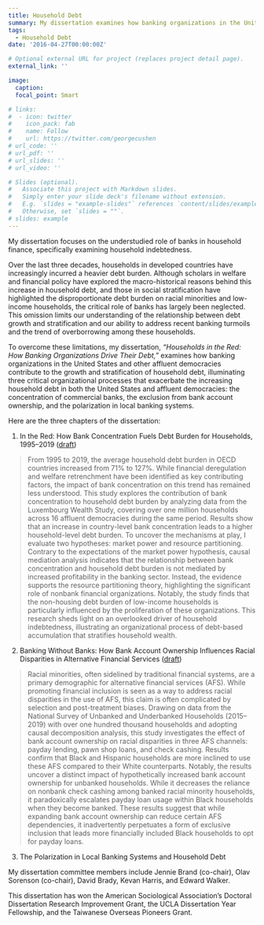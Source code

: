 ```yaml
---
title: Household Debt
summary: My dissertation examines how banking organizations in the United States and other affluent democracies contribute to the growth and stratification of household debt.  
tags:
  - Household Debt
date: '2016-04-27T00:00:00Z'

# Optional external URL for project (replaces project detail page).
external_link: ''

image:
  caption:
  focal_point: Smart

# links:
#  - icon: twitter
#    icon_pack: fab
#    name: Follow
#    url: https://twitter.com/georgecushen
# url_code: ''
# url_pdf: ''
# url_slides: ''
# url_video: ''

# Slides (optional).
#   Associate this project with Markdown slides.
#   Simply enter your slide deck's filename without extension.
#   E.g. `slides = "example-slides"` references `content/slides/example-slides.md`.
#   Otherwise, set `slides = ""`.
# slides: example
---
```

My dissertation focuses on the understudied role of banks in household finance, specifically examining household indebtedness. 

Over the last three decades, households in developed countries have increasingly incurred a heavier debt burden. Although scholars in welfare and financial policy have explored the macro-historical reasons behind this increase in household debt, and those in social stratification have highlighted the disproportionate debt burden on racial minorities and low-income households, the critical role of banks has largely been neglected. This omission limits our understanding of the relationship between debt growth and stratification and our ability to address recent banking turmoils and the trend of overborrowing among these households. 

To overcome these limitations, my dissertation, *“Households in the Red: How Banking Organizations Drive Their Debt,”* examines how banking organizations in the United States and other affluent democracies contribute to the growth and stratification of household debt, illuminating three critical organizational processes that exacerbate the increasing household debt in both the United States and affluent democracies: the concentration of commercial banks, the exclusion from bank account ownership, and the polarization in local banking systems. 

Here are the three chapters of the dissertation:

1. In the Red: How Bank Concentration Fuels Debt Burden for Households, 1995–2019 ([draft](https://doi.org/10.31235/osf.io/fx2tu))

> From 1995 to 2019, the average household debt burden in OECD countries increased from 71% to 127%. While financial deregulation and welfare retrenchment have been identified as key contributing factors, the impact of bank concentration on this trend has remained less understood. This study explores the contribution of bank concentration to household debt burden by analyzing data from the Luxembourg Wealth Study, covering over one million households across 16 affluent democracies during the same period. Results show that an increase in country-level bank concentration leads to a higher household-level debt burden. To uncover the mechanisms at play, I evaluate two hypotheses: market power and resource partitioning. Contrary to the expectations of the market power hypothesis, causal mediation analysis indicates that the relationship between bank concentration and household debt burden is not mediated by increased profitability in the banking sector. Instead, the evidence supports the resource partitioning theory, highlighting the significant role of nonbank financial organizations. Notably, the study finds that the non-housing debt burden of low-income households is particularly influenced by the proliferation of these organizations. This research sheds light on an overlooked driver of household indebtedness, illustrating an organizational process of debt-based accumulation that stratifies household wealth.

2. Banking Without Banks: How Bank Account Ownership Influences Racial Disparities in Alternative Financial Services ([draft](https://osf.io/preprints/socarxiv/mbx7f))
> Racial minorities, often sidelined by traditional financial systems, are a primary demographic for alternative financial services (AFS). While promoting financial inclusion is seen as a way to address racial disparities in the use of AFS, this claim is often complicated by selection and post-treatment biases. Drawing on data from the National Survey of Unbanked and Underbanked Households (2015–2019) with over one hundred thousand households and adopting causal decomposition analysis, this study investigates the effect of bank account ownership on racial disparities in three AFS channels: payday lending, pawn shop loans, and check cashing. Results confirm that Black and Hispanic households are more inclined to use these AFS compared to their White counterparts. Notably, the results uncover a distinct impact of hypothetically increased bank account ownership for unbanked households. While it decreases the reliance on nonbank check cashing among banked racial minority households, it paradoxically escalates payday loan usage within Black households when they become banked. These results suggest that while expanding bank account ownership can reduce certain AFS dependencies, it inadvertently perpetuates a form of exclusive inclusion that leads more financially included Black households to opt for payday loans.

3. The Polarization in Local Banking Systems and Household Debt

My dissertation committee members include Jennie Brand (co-chair), Olav Sorenson (co-chair), David Brady, Kevan Harris, and Edward Walker.

This dissertation has won the American Sociological Association’s Doctoral Dissertation Research Improvement Grant, the UCLA Dissertation Year Fellowship, and the Taiwanese Overseas Pioneers Grant.



